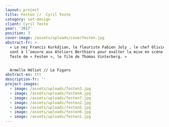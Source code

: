 ```yaml
---
layout: project
title: Festen //  Cyril Teste
category: set-design
client: Cyril Teste
year: '2017'
position: 3
cover-image: /assets/uploads/coverfesten.jpg
abstract-fr: >-
  « Le nez Francis Kurkdjian, le fleuriste Fabien Joly , le chef Olivier Théron
  sont à l’oeuvre aux Ateliers Berthiers pour exalter la mise en scène de Cyril
  Teste de « Festen », le film de Thomas Vinterberg. » 


  Armelle Héliot // Le Figaro
abstract-en: ttt
description-fr: ''
project-images:
  - image: /assets/uploads/festen3.jpg
  - image: /assets/uploads/festen4.jpg
  - image: /assets/uploads/festen7.jpg
  - image: /assets/uploads/festen2.jpg
  - image: /assets/uploads/festen5.jpg
  - image: /assets/uploads/festen6.jpg
  - image: /assets/uploads/festen1.jpg
---
```


